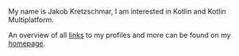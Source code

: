 My name is Jakob Kretzschmar, I am interested in Kotlin and Kotlin Multiplatform.

An overview of all [links](https://axay.net/links) to my profiles and more can be found on my [homepage](https://axay.net).

